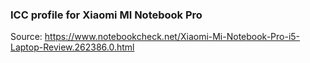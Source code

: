 ### ICC profile for Xiaomi MI Notebook Pro
Source: https://www.notebookcheck.net/Xiaomi-Mi-Notebook-Pro-i5-Laptop-Review.262386.0.html
